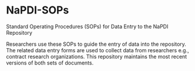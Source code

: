 # NaPDI-SOPs
Standard Operating Procedures (SOPs) for Data Entry to the NaPDI Repository

Researchers use these SOPs to guide the entry of data into the repository. The related data entry forms are used to collect data from researchers e.g., contract research organizations. This repository maintains the most recent versions of both sets of documents.   
